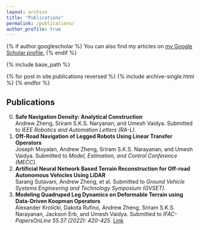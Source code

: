 ```yaml
---
layout: archive
title: "Publications"
permalink: /publications/
author_profile: true
---
```


{% if author.googlescholar %}
  You can also find my articles on <u><a href="{{author.googlescholar}}">my Google Scholar profile</a>.</u>
{% endif %}

{% include base_path %}

{% for post in site.publications reversed %}
  {% include archive-single.html %}
{% endfor %}

## Publications
0. **Safe Navigation Density: Analytical Construction** \
   Andrew Zheng, Sriram S.K.S. Naryanan, and Umesh Vaidya. Submitted to _IEEE Robotics and Automation Letters (RA-L)_.
0. **Off-Road Navigation of Legged Robots Using Linear Transfer Operators**\
   Joseph Moyalan, Andrew Zheng, Sriram S.K.S. Narayanan, and Umesh Vaidya. Submitted to _Model, Estimation, and Control Conference (MECC)_.
0. **Artificial Neural Network Based Terrain Reconstruction for Off-road Autonomous Vehicles Using LiDAR** \
   Sarang Sutavani, Andrew Zheng, et al. Submitted to _Ground Vehicle Systems Engineering and Technology Symposium (GVSET)_.
0. **Modeling Quadruped Leg Dynamics on Deformable Terrain using Data-Driven Koopman Operators**\
   Alexander Krolicki, Dakota Rufino, Andrew Zheng, Sriram S.K.S. Narayanan, Jackson Erb, and Umesh Vaidya. Submitted to _IFAC-PapersOnLine 55.37 (2022): 420-425_. [Link](https://www.sciencedirect.com/science/article/pii/S2405896322028622)

